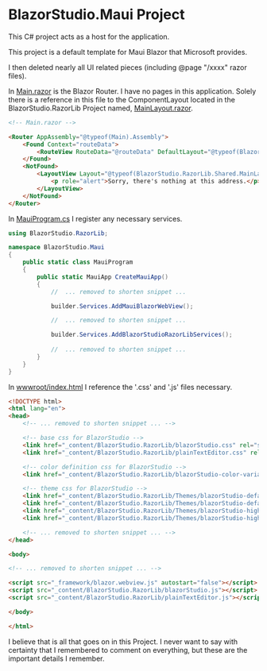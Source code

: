 ﻿# BlazorStudio.Maui Project
This C# project acts as a host for the application.

This project is a default template for Maui Blazor that Microsoft provides.

I then deleted nearly all UI related pieces (including @page "/xxxx" razor files).

In [Main.razor](/BlazorStudio.Maui/Main.razor) is the Blazor Router. I have no pages in this application. Solely there is a reference in this file to the ComponentLayout located in the BlazorStudio.RazorLib Project named, [MainLayout.razor](/BlazorStudio.RazorLib/Shared/MainLayout.razor).

```html
<!-- Main.razor -->

<Router AppAssembly="@typeof(Main).Assembly">
	<Found Context="routeData">
		<RouteView RouteData="@routeData" DefaultLayout="@typeof(BlazorStudio.RazorLib.Shared.MainLayout)" />
	</Found>
	<NotFound>
		<LayoutView Layout="@typeof(BlazorStudio.RazorLib.Shared.MainLayout)">
			<p role="alert">Sorry, there's nothing at this address.</p>
		</LayoutView>
	</NotFound>
</Router>

```

In [MauiProgram.cs](/BlazorStudio.Maui/MauiProgram.cs) I register any necessary services.

```csharp
using BlazorStudio.RazorLib;

namespace BlazorStudio.Maui
{
    public static class MauiProgram
    {
        public static MauiApp CreateMauiApp()
        {
            //  ... removed to shorten snippet ... 

            builder.Services.AddMauiBlazorWebView();

            //  ... removed to shorten snippet ... 

            builder.Services.AddBlazorStudioRazorLibServices();
            
            //  ... removed to shorten snippet ... 
        }
    }
}
```

In [wwwroot/index.html](/BlazorStudio.Maui/wwwroot/index.html) I reference the '.css' and '.js' files necessary.

```html
<!DOCTYPE html>
<html lang="en">
<head>
    <!-- ... removed to shorten snippet ... -->

    <!-- base css for BlazorStudio -->
    <link href="_content/BlazorStudio.RazorLib/blazorStudio.css" rel="stylesheet"/>
    <link href="_content/BlazorStudio.RazorLib/plainTextEditor.css" rel="stylesheet"/>

    <!-- color definition css for BlazorStudio -->
    <link href="_content/BlazorStudio.RazorLib/blazorStudio-color-variable-definitions.css" rel="stylesheet"/>

    <!-- theme css for BlazorStudio -->
    <link href="_content/BlazorStudio.RazorLib/Themes/blazorStudio-default-dark-theme.css" rel="stylesheet"/>
    <link href="_content/BlazorStudio.RazorLib/Themes/blazorStudio-default-light-theme.css" rel="stylesheet"/>
    <link href="_content/BlazorStudio.RazorLib/Themes/blazorStudio-high-contrast-default-dark-theme.css" rel="stylesheet"/>
    <link href="_content/BlazorStudio.RazorLib/Themes/blazorStudio-high-contrast-default-light-theme.css" rel="stylesheet"/>

    <!-- ... removed to shorten snippet ... -->
</head>

<body>

<!-- ... removed to shorten snippet ... -->

<script src="_framework/blazor.webview.js" autostart="false"></script>
<script src="_content/BlazorStudio.RazorLib/blazorStudio.js"></script>
<script src="_content/BlazorStudio.RazorLib/plainTextEditor.js"></script>

</body>

</html>
```

I believe that is all that goes on in this Project. I never want to say with certainty that I remembered to comment on everything, but these are the important details I remember.